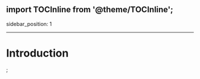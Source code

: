 import TOCInline from '@theme/TOCInline';
---
sidebar_position: 1

---

# Introduction

<TOCInline toc={toc} />;
